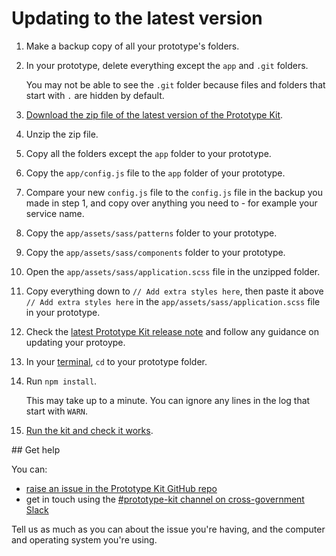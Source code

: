 # Updating to the latest version

1. Make a backup copy of all your prototype's folders.

2. In your prototype, delete everything except the `app` and `.git` folders.

   You may not be able to see the `.git` folder because files and folders that start with `.` are hidden by default.

3. [Download the zip file of the latest version of the Prototype Kit](/docs/download).
  
4. Unzip the zip file.
 
5. Copy all the folders except the `app` folder to your prototype.

6. Copy the `app/config.js` file to the `app` folder of your prototype.

7. Compare your new `config.js` file to the `config.js` file in the backup you made in step 1, and copy over anything you need to - for example your service name.

8. Copy the `app/assets/sass/patterns` folder to your prototype.

9. Copy the `app/assets/sass/components` folder to your prototype.

10. Open the `app/assets/sass/application.scss` file in the unzipped folder.

10. Copy everything down to `// Add extra styles here`, then paste it above `// Add extra styles here` in the `app/assets/sass/application.scss` file in your prototype.

11. Check the [latest Prototype Kit release note](https://github.com/alphagov/govuk-prototype-kit/releases/latest) and follow any guidance on updating your protoype.

12. In your [terminal](https://govuk-prototype-kit.herokuapp.com/docs/install/requirements.md#terminal), `cd` to your prototype folder.

13. Run `npm install`.

    This may take up to a minute. You can ignore any lines in the log that start with `WARN`.

14. [Run the kit and check it works](/docs/install/run-the-kit).

## Get help

You can:

- [raise an issue in the Prototype Kit GitHub repo](https://github.com/alphagov/govuk-prototype-kit/issues)
- get in touch using the [#prototype-kit channel on cross-government Slack](https://ukgovernmentdigital.slack.com/messages/prototype-kit/)

Tell us as much as you can about the issue you're having, and the computer and operating system you're using.
